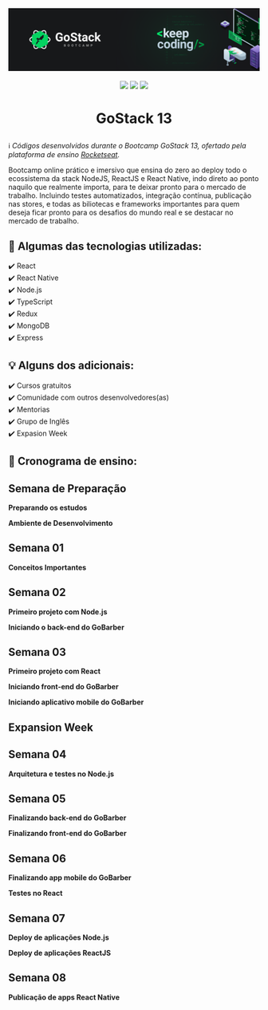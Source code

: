 <div align="center">
  <img src="https://github.com/ChristopherHauschild/bootcamp-gostack-13-rocketseat/blob/master/gostack.png?raw=true">
</div> <br />

<div align="center">
  <img src="https://img.shields.io/static/v1?label=react&message=web&color=informational&style=for-the-badge&logo=REACT"/>
  
  <img src="https://img.shields.io/static/v1?label=nodejs&message=backend&color=success&style=for-the-badge&logo=NODE.JS"/>
  
  <img src="https://img.shields.io/static/v1?label=react-native&message=mobile&color=blueviolet&style=for-the-badge&logo=REACT"/>
</div>

# <p align="center">GoStack 13</p> 

:information_source: <i>Códigos desenvolvidos durante o Bootcamp GoStack 13, ofertado pela plataforma de ensino [Rocketseat](https://rocketseat.com.br/).</i>

Bootcamp online prático e imersivo que ensina do zero ao deploy todo o ecossistema da stack NodeJS, ReactJS e React Native, indo direto ao ponto naquilo que realmente importa, para te deixar pronto para o mercado de trabalho. Incluindo testes automatizados, integração contínua, publicação nas stores, e todas as biliotecas e frameworks importantes para quem deseja ficar pronto para os desafios do mundo real e se destacar no mercado de trabalho.

## :rocket: Algumas das tecnologias utilizadas:

  <div>✔️ React</div>
  <div>✔️ React Native</div>
  <div>✔️ Node.js</div>
  <div>✔️ TypeScript</div>
  <div>✔️ Redux</div>
  <div>✔️ MongoDB</div>
  <div>✔️ Express</div>
  
## :bulb: Alguns dos adicionais:

  <div>✔️ Cursos gratuitos</div>
  <div>✔️ Comunidade com outros desenvolvedores(as)</div>
  <div>✔️ Mentorias</div>
  <div>✔️ Grupo de Inglês</div>
  <div>✔️ Expasion Week</div>
  
## :date: Cronograma de ensino:

## **Semana de Preparação**

**Preparando os estudos**

**Ambiente de Desenvolvimento**

## **Semana 01**

**Conceitos Importantes**

## **Semana 02**

**Primeiro projeto com Node.js**

**Iniciando o back-end do GoBarber**

## **Semana 03**

**Primeiro projeto com React**

**Iniciando front-end do GoBarber**

**Iniciando aplicativo mobile do GoBarber**

## **Expansion Week**

## **Semana 04**
**Arquitetura e testes no Node.js**

## **Semana 05**

**Finalizando back-end do GoBarber**

**Finalizando front-end do GoBarber**

## **Semana 06**

**Finalizando app mobile do GoBarber**

**Testes no React**

## Semana 07

**Deploy de aplicações Node.js**

**Deploy de aplicações ReactJS**

## Semana 08
**Publicação de apps React Native**
